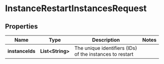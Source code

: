 

# InstanceRestartInstancesRequest


## Properties

| Name | Type | Description | Notes |
|------------ | ------------- | ------------- | -------------|
|**instanceIds** | **List&lt;String&gt;** | The unique identifiers (IDs) of the instances to restart |  |



